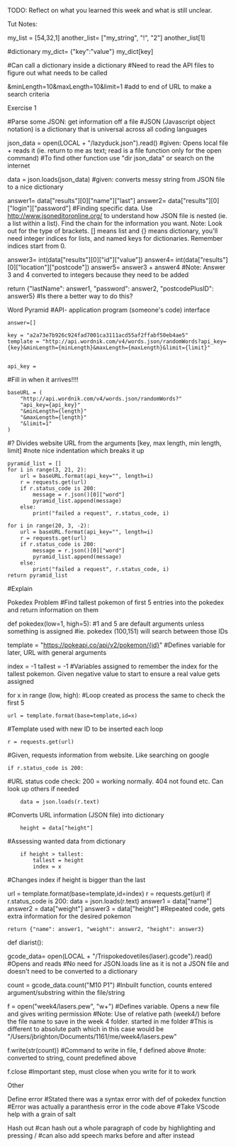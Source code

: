 TODO: Reflect on what you learned this week and what is still unclear.

Tut Notes:

my_list = [54,32,1]
another_list= ["my_string", "!", "2"]
another_list[1]

#dictionary
my_dict= {"key":"value"}
my_dict[key]

#Can call a dictionary inside a dictionary
#Need to read the API files to figure out what needs to be called

&minLength=10&maxLength=10&limit=1
#add to end of URL to make a search criteria




Exercise 1

#Parse some JSON: get information off a file 
#JSON (Javascript object notation) is a dictionary that is universal across all coding languages

json_data = open(LOCAL + "/lazyduck.json").read()
#given: Opens local file + reads it (ie. return to me as text; read is a file function only for the open command)
#To find other function use "dir json_data" or search on the internet

data = json.loads(json_data)
#given: converts messy string from JSON file to a nice dictionary

answer1= data["results"][0]["name"]["last"]
answer2= data["results"][0]["login"]["password"]
#Finding specific data. Use http://www.jsoneditoronline.org/ to understand how JSON file is nested (ie. a list within a list). Find the chain for the information you want. Note: Look out for the type of brackets. [] means list and {} means dictionary, you'll need integer indices for lists, and named keys for dictionaries. Remember indices start from 0.

answer3= int(data["results"][0]["id"]["value"])
answer4= int(data["results"][0]["location"]["postcode"])
answer5= answer3 + answer4
#Note: Answer 3 and 4 converted to integers because they need to be added

return {"lastName": answer1, "password": answer2, "postcodePlusID": answer5}
#Is there a better way to do this?




Word Pyramid
#API- application program (someone's code) interface

    answer=[]

    key = "a2a73e7b926c924fad7001ca3111acd55af2ffabf50eb4ae5"
    template = "http://api.wordnik.com/v4/words.json/randomWords?api_key={key}&minLength={minLength}&maxLength={maxLength}&limit={limit}"

    
    api_key = 
#Fill in when it arrives!!!!

    baseURL = (
        "http://api.wordnik.com/v4/words.json/randomWords?"
        "api_key={api_key}"
        "&minLength={length}"
        "&maxLength={length}"
        "&limit=1"
    )
#? Divides website URL from the arguments [key, max length, min length, limit]
#note nice indentation which breaks it up

    pyramid_list = []
    for i in range(3, 21, 2):
        url = baseURL.format(api_key="", length=i)
        r = requests.get(url)
        if r.status_code is 200:
            message = r.json()[0]["word"]
            pyramid_list.append(message)
        else:
            print("failed a request", r.status_code, i)
    
    for i in range(20, 3, -2):
        url = baseURL.format(api_key="", length=i)
        r = requests.get(url)
        if r.status_code is 200:
            message = r.json()[0]["word"]
            pyramid_list.append(message)
        else:
            print("failed a request", r.status_code, i)
    return pyramid_list
#Explain




Pokedex Problem
#Find tallest pokemon of first 5 entries into the pokedex and return information on them


def pokedex(low=1, high=5):
#1 and 5 are default arguments unless something is assigned
#ie. pokedex (100,151) will search between those IDs

template = "https://pokeapi.co/api/v2/pokemon/{id}"
#Defines variable for later, URL with general arguments

index = -1
tallest = -1
#Variables assigned to remember the index for the tallest pokemon. Given negative value to start to ensure a real value gets assigned

for x in range (low, high):
#Loop created as process the same to check the first 5

    url = template.format(base=template,id=x)
#Template used with new ID to be inserted each loop

    r = requests.get(url)
#Given, requests information from website. Like searching on google

    if r.status_code is 200:
#URL status code check: 200 = working normally. 404 not found etc. Can look up others if needed 

        data = json.loads(r.text)
#Converts URL information (JSON file) into dictionary

        height = data["height"]
#Assessing wanted data from dictionary

        if height > tallest:
            tallest = height
            index = x
#Changes index if height is bigger than the last

url = template.format(base=template,id=index)
r = requests.get(url)
if r.status_code is 200:
    data = json.loads(r.text)
    answer1 = data["name"]
    answer2 = data["weight"]
    answer3 = data["height"]
#Repeated code, gets extra information for the desired pokemon

    return {"name": answer1, "weight": answer2, "height": answer3}



def diarist():

gcode_data= open(LOCAL + "/Trispokedovetiles(laser).gcode").read()
#Opens and reads
#No need for JSON.loads line as it is not a JSON file and doesn't need to be converted to a dictionary

count = gcode_data.count("M10 P1")
#Inbuilt function, counts entered argument/substring within the file/string

f = open("week4/lasers.pew", "w+")
#Defines variable. Opens a new file and gives writing permission
#Note: Use of relative path (week4/) before the file name to save in the week 4 folder. started in me folder
#This is different to absolute path which in this case would be "/Users/jbrighton/Documents/1161/me/week4/lasers.pew"

f.write(str(count))
#Command to write in file, f defined above
#note: converted to string, count predefined above

f.close
#Important step, must close when you write for it to work





Other

Define error
#Stated there was a syntax error with def of pokedex function
#Error was actually a paranthesis error in the code above
#Take VScode help with a grain of salt

Hash out
#can hash out a whole paragraph of code by highlighting and pressing /
#can also add speech marks before and after instead